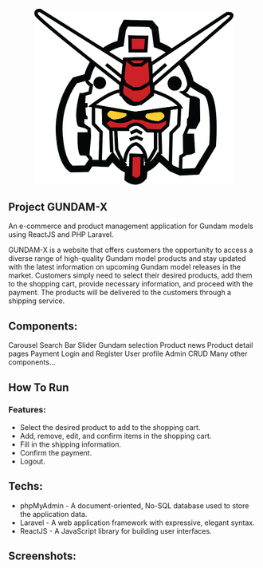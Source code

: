 <p align="center"><a href="https://laravel.com" target="_blank"><img src="public/images/logo-gundam.png" width="400" alt="Laravel Logo"></a></p>


## Project GUNDAM-X
An e-commerce and product management application for Gundam models using ReactJS and PHP Laravel.

GUNDAM-X is a website that offers customers the opportunity to access a diverse range of high-quality Gundam model products and stay updated with the latest information on upcoming Gundam model releases in the market. Customers simply need to select their desired products, add them to the shopping cart, provide necessary information, and proceed with the payment. The products will be delivered to the customers through a shipping service.

## Components:

Carousel
Search Bar
Slider Gundam selection
Product news
Product detail pages
Payment
Login and Register
User profile
Admin CRUD
Many other components...

## How To Run



### Features:
- Select the desired product to add to the shopping cart.
- Add, remove, edit, and confirm items in the shopping cart.
- Fill in the shipping information.
- Confirm the payment.
- Logout.

## Techs:
-   phpMyAdmin - A document-oriented, No-SQL database used to store the application data.
-   Laravel - A web application framework with expressive, elegant syntax.
-   ReactJS - A JavaScript library for building user interfaces.

## Screenshots:

